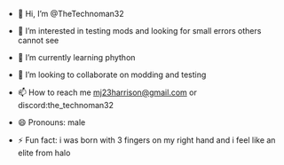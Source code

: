 - 👋 Hi, I’m @TheTechnoman32
- 👀 I’m interested in testing mods and looking for small errors others cannot see
- 🌱 I’m currently learning phython
- 💞️ I’m looking to collaborate on modding and testing
- 📫 How to reach me mj23harrison@gmail.com or discord:the_technoman32

- 😄 Pronouns: male
- ⚡ Fun fact: i was born with 3 fingers on my right hand and i feel like an elite from halo
<!---
TheTechnoman32/TheTechnoman32 is a ✨ special ✨ repository because its `README.md` (this file) appears on your GitHub profile.
You can click the Preview link to take a look at your changes.
--->
